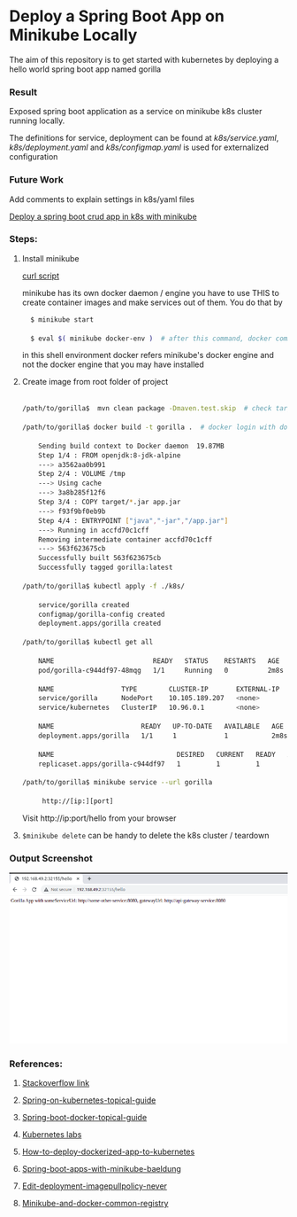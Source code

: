 # Deploy a Spring Boot App on Minikube Locally 

The aim of this repository is to get started with kubernetes
by deploying a hello world spring boot app named gorilla


### Result

Exposed spring boot application as a service on minikube k8s cluster running locally.

The definitions for service, deployment can be found at <em>k8s/service.yaml</em>, <em>k8s/deployment.yaml</em> and 
<em>k8s/configmap.yaml</em> is used for externalized configuration


### Future Work

Add comments to explain settings in k8s/yaml files 

[Deploy a spring boot crud app in k8s with minikube](https://www.youtube.com/watch?v=pIPji3_rYPY)


### Steps:

1.  Install minikube 

    [curl script](https://minikube.sigs.k8s.io/docs/start/) 

    minikube has its own docker daemon / engine 
    you have to use THIS to create container images 
    and make services out of them. You do that by

    ```bash
      $ minikube start

      $ eval $( minikube docker-env )  # after this command, docker commands apply on minikube  docker engine
    ```

     in this shell environment docker refers minikube's docker engine
     and not the docker engine that you may have installed


2. Create image from root folder of project

   ```bash
   
   /path/to/gorilla$  mvn clean package -Dmaven.test.skip  # check target folder created with gorilla.jar
   
   /path/to/gorilla$ docker build -t gorilla .  # docker login with docker-hub credentials maybe needed to pull opendjdk image
   
       Sending build context to Docker daemon  19.87MB
       Step 1/4 : FROM openjdk:8-jdk-alpine
       ---> a3562aa0b991
       Step 2/4 : VOLUME /tmp
       ---> Using cache
       ---> 3a8b285f12f6
       Step 3/4 : COPY target/*.jar app.jar
       ---> f93f9bf0eb9b
       Step 4/4 : ENTRYPOINT ["java","-jar","/app.jar"]
       ---> Running in accfd70c1cff
       Removing intermediate container accfd70c1cff
       ---> 563f623675cb
       Successfully built 563f623675cb
       Successfully tagged gorilla:latest
     
   /path/to/gorilla$ kubectl apply -f ./k8s/
   
       service/gorilla created
       configmap/gorilla-config created
       deployment.apps/gorilla created

   /path/to/gorilla$ kubectl get all 
   
       NAME                         READY   STATUS    RESTARTS   AGE
       pod/gorilla-c944df97-48mqg   1/1     Running   0          2m8s
       
       NAME                 TYPE        CLUSTER-IP       EXTERNAL-IP   PORT(S)          AGE
       service/gorilla      NodePort    10.105.189.207   <none>        8080:31880/TCP   2m8s
       service/kubernetes   ClusterIP   10.96.0.1        <none>        443/TCP          7m37s
       
       NAME                      READY   UP-TO-DATE   AVAILABLE   AGE
       deployment.apps/gorilla   1/1     1            1           2m8s
       
       NAME                               DESIRED   CURRENT   READY   AGE
       replicaset.apps/gorilla-c944df97   1         1         1       2m8s

   /path/to/gorilla$ minikube service --url gorilla
   
        http://[ip:][port]
   ```
 
   Visit  http://ip:port/hello from your browser


3.  ```$minikube delete``` can be handy to delete the k8s cluster / teardown


### Output Screenshot 

![Output](./output.png)

### References: 


1. [Stackoverflow link](https://stackoverflow.com/a/66598466)


2. [Spring-on-kubernetes-topical-guide](https://spring.io/guides/topicals/spring-on-kubernetes/)


3. [Spring-boot-docker-topical-guide](https://spring.io/guides/topicals/spring-boot-docker/)


4. [Kubernetes labs](https://labs.play-with-k8s.com/)


5. [How-to-deploy-dockerized-app-to-kubernetes](https://medium.com/@sarathtchander/how-to-deploy-dockerized-spring-boot-app-in-k8s-minikube-for-beginners-378a1b0df153)


6. [Spring-boot-apps-with-minikube-baeldung](https://www.baeldung.com/spring-boot-minikube?__cf_chl_tk=VCvE1u0lEkyeKZktAeYlQ__9UlWl6WNX6CV5EajGECg-1638361741-0-gaNycGzNCJE)


8. [Edit-deployment-imagepullpolicy-never](https://www.talkingdotnet.com/how-to-run-locally-build-docker-images-with-kubernetes/)


7. [Minikube-and-docker-common-registry](https://www.bogotobogo.com/DevOps/Docker/Docker_Kubernetes_Minikube.php)
